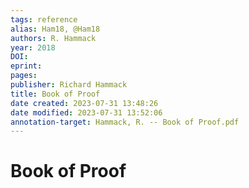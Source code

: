```yaml
---
tags: reference
alias: Ham18, @Ham18
authors: R. Hammack
year: 2018
DOI: 
eprint: 
pages: 
publisher: Richard Hammack
title: Book of Proof
date created: 2023-07-31 13:48:26
date modified: 2023-07-31 13:52:06
annotation-target: Hammack, R. -- Book of Proof.pdf
---
```


# Book of Proof
